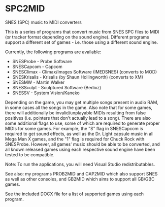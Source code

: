 # SPC2MID
SNES (SPC) music to MIDI converters

This is a series of programs that convert music from SNES SPC files to MIDI (or tracker format depending on the sound engine). Different programs support a different set of games - i.e. those using a different sound engine.

Currently, the following programs are available:
 * SNESProbe - Probe Software
 * SNESCapcom - Capcom
 * SNESClimax - Climax/Images Software (IMEDSNES) (converts to MOD)
 * SNESKrisalis - Krisalis (by Shaun Hollingworth) (converts to XM)
 * SNESMW - Martin Walker
 * SNESSculpt - Sculptured Software (Berlioz)
 * SNESSV - System Vision/Kaneko

Depending on the game, you may get multiple songs present in audio RAM, in some cases all the songs in the game. Also note that for some games, there will additionally be invalid/unplayable MIDIs resulting from false positives (i.e. pointers that don't actually lead to a song). There are also some additional flags to use, some of which are required to generate proper MIDIs for some games. For example, the "S" flag in SNESCapcom is required to get sound effects, as well as the Dr. Light capsule music in all Mega Man X games, and the "1" flag is required for Chuck Rock with SNESProbe. However, all games' music should be able to be converted, and all known released games using each respective sound engine have been tested to be compatible.

Note: To run the applications, you will need Visual Studio redistributables.

See also: my programs PROB2MID and CAP2MID which also support SNES as well as other consoles, and GB2MID which aims to support all GB/GBC games.

See the included DOCX file for a list of supported games using each program.
